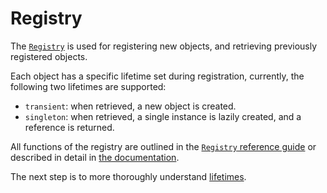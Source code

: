 # Registry

The [`Registry`] is used for registering new objects, and retrieving previously
registered objects.

Each object has a specific lifetime set during registration, currently, the following two
lifetimes are supported:

- `transient`: when retrieved, a new object is created.
- `singleton`: when retrieved, a single instance is lazily created, and a
  reference is returned.

All functions of the registry are outlined in the [`Registry` reference guide]
or described in detail in [the documentation].

The next step is to more thoroughly understand [lifetimes].

[`Registry`]: https://leandros.github.io/ferrunix/docs-multithread/ferrunix/struct.Registry.html
[`Registry` reference guide]: ../reference-guide/registry.md
[the documentation]: https://leandros.github.io/ferrunix/docs-multithread/ferrunix/struct.Registry.html
[lifetimes]: ./core-concepts-lifetimes.md
